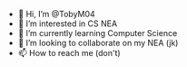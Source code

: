 - 👋 Hi, I’m @TobyM04
- 👀 I’m interested in CS NEA
- 🌱 I’m currently learning Computer Science
- 💞️ I’m looking to collaborate on my NEA (jk)
- 📫 How to reach me (don't)

<!---
TobyM04/TobyM04 is a ✨ special ✨ repository because its `README.md` (this file) appears on your GitHub profile.
You can click the Preview link to take a look at your changes.
--->
